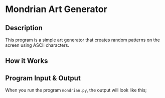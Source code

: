 # Mondrian Art Generator

## Description

This program is a simple art generator that creates random patterns on the screen using ASCII characters.

## How it Works

## Program Input & Output

When you run the program `mondrian.py`, the output will look like this;

```
```
